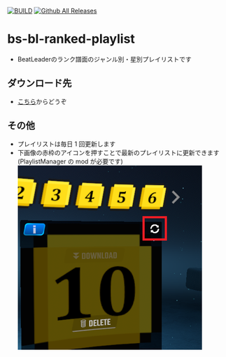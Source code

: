 [![BUILD](https://github.com/jundoll/bs-bl-ranked-playlist/actions/workflows/main.yml/badge.svg)](https://github.com/jundoll/bs-bl-ranked-playlist/actions/workflows/main.yml)
[![Github All Releases](https://img.shields.io/github/downloads/jundoll/bs-bl-ranked-playlist/total.svg)](https://github.com/jundoll/bs-bl-ranked-playlist/releases)

# bs-bl-ranked-playlist

- BeatLeaderのランク譜面のジャンル別・星別プレイリストです

## ダウンロード先

- [こちら](https://github.com/jundoll/bs-bl-ranked-playlist/releases/latest)からどうぞ

## その他

- プレイリストは毎日 1 回更新します
- 下画像の赤枠のアイコンを押すことで最新のプレイリストに更新できます (PlaylistManager の mod が必要です)  
  ![Sync](imgs/sync.png)